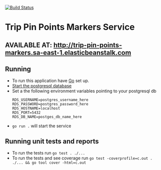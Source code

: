 [![Build Status](https://travis-ci.com/otaviojacobi/trip-pin-points-markers.png)](https://travis-ci.com/otaviojacobi/trip-pin-points-markers)

# Trip Pin Points Markers Service

## AVAILABLE AT: http://trip-pin-points-markers.sa-east-1.elasticbeanstalk.com

## Running

 - To run this application have [Go](https://golang.org/doc/install) set up.
 - [Start the postgresql database](https://www.postgresql.org/docs/9.1/server-start.html)
 - Set a the following environment variables pointing to your postgresql db
    ```
    RDS_USERNAME=postgres_username_here
    RDS_PASSWORD=postgres_password_here
    RDS_HOSTNAME=localhost
    RDS_PORT=5432
    RDS_DB_NAME=postges_db_name_here
    ```
 - `go run .` will start the service


## Running unit tests and reports
 - To run the tests run `go test . ./...`
 - To run the tests and see coverage run `go test -coverprofile=c.out . ./... && go tool cover -html=c.out`